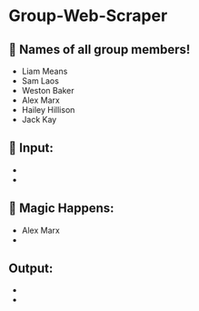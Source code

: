 # Group-Web-Scraper

## 👥 Names of all group members!
- Liam Means
- Sam Laos
- Weston Baker
- Alex Marx
- Hailey Hillison
- Jack Kay

## 🔢 Input:
- 
- 
## 🥞 Magic Happens:
- Alex Marx
- 
## Output:
- 
- 
